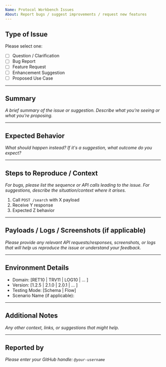 ```yaml
---
Name: Protocol Workbench Issues
About: Report bugs / suggest improvements / request new features
---
```

## Type of Issue
Please select one:
- [ ] Question / Clarification
- [ ] Bug Report
- [ ] Feature Request
- [ ] Enhancement Suggestion
- [ ] Proposed Use Case 
---
## Summary

_A brief summary of the issue or suggestion. Describe what you're seeing or what you're proposing._

---

## Expected Behavior

_What should happen instead? If it's a suggestion, what outcome do you expect?_

---

## Steps to Reproduce / Context

_For bugs, please list the sequence or API calls leading to the issue. For suggestions, describe the situation/context where it arises._

1. Call `POST /search` with X payload
2. Receive Y response
3. Expected Z behavior

---

## Payloads / Logs / Screenshots (if applicable)

_Please provide any relevant API requests/responses, screenshots, or logs that will help us reproduce the issue or understand your feedback._

---

## Environment Details

- Domain: [RET10 | TRV11 | LOG10 | ... ]
- Version: [1.2.5 | 2.1.0 | 2.0.1 | ... ]
- Testing Mode: [Schema | Flow]
- Scenario Name (if applicable):

---

## Additional Notes
_Any other context, links, or suggestions that might help._

---

## Reported by

_Please enter your GitHub handle: `@your-username`_
